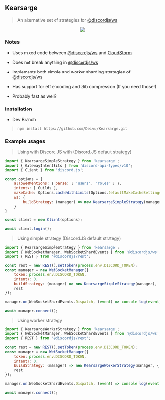 ## Kearsarge

> An alternative set of strategies for [@discordjs/ws](https://github.com/discordjs/discord.js/tree/main/packages/ws)
<p align="center">
    <img src="https://azurlane.netojuu.com/images/4/46/Kearsarge.png"> 
</p>

### Notes

* Uses mixed code between [@discordjs/ws](https://github.com/discordjs/discord.js/tree/main/packages/ws) and [CloudStorm](https://github.com/DasWolke/CloudStorm/tree/master)

* Does not break anything in [@discordjs/ws](https://github.com/discordjs/discord.js/tree/main/packages/ws)

* Implements both simple and worker sharding strategies of [@discordjs/ws](https://github.com/discordjs/discord.js/tree/main/packages/ws)

* Has support for etf encoding and zlib compression (If you need those!)

* Probably fast as well?

### Installation

* Dev Branch
> `npm install https://github.com/Deivu/Kearsarge.git`

### Example usages

> Using with Discord.JS with (Discord.JS default strategy)
```js 
import { KearsargeSimpleStrategy } from 'kearsarge';
import { GatewayIntentBits } from 'discord-api-types/v10';
import { Client } from 'discord.js';

const options = {
    allowedMentions: { parse: [ 'users', 'roles' ] },
    intents: [ Guilds ],
    makeCache: Options.cacheWithLimits(Options.DefaultMakeCacheSettings),
    ws: {
        buildStrategy: (manager) => new KearsargeSimpleStrategy(manager)
    }
}

const client = new Client(options);

await client.login();
```

> Using simple strategy (Discord.JS default strategy)
```js
import { KearsargeSimpleStrategy } from 'kearsarge';
import { WebSocketManager, WebSocketShardEvents } from '@discordjs/ws';
import { REST } from '@discordjs/rest';

const rest = new REST().setToken(process.env.DISCORD_TOKEN);
const manager = new WebSocketManager({
    token: process.env.DISCORD_TOKEN,
    intents: 0,
    buildStrategy: (manager) => new KearsargeSimpleStrategy(manager),
    rest
});

manager.on(WebSocketShardEvents.Dispatch, (event) => console.log(event));

await manager.connect();
```

> Using worker strategy
```js
import { KearsargeWorkerStrategy } from 'kearsarge';
import { WebSocketManager, WebSocketShardEvents } from '@discordjs/ws';
import { REST } from '@discordjs/rest';

const rest = new REST().setToken(process.env.DISCORD_TOKEN);
const manager = new WebSocketManager({
    token: process.env.DISCORD_TOKEN,
    intents: 0,
    buildStrategy: (manager) => new KearsargeWorkerStrategy(manager, { shardsPerWorker: 2 }),
    rest
});

manager.on(WebSocketShardEvents.Dispatch, (event) => console.log(event));

await manager.connect();
```
